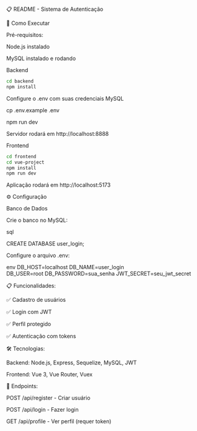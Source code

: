 📋 README - Sistema de Autenticação

🚀 Como Executar

Pré-requisitos:

Node.js instalado

MySQL instalado e rodando

Backend

```bash
cd backend
npm install
```

Configure o .env com suas credenciais MySQL

cp .env.example .env

npm run dev

Servidor rodará em http://localhost:8888

Frontend

```bash
cd frontend
cd vue-project
npm install
npm run dev
```
Aplicação rodará em http://localhost:5173

⚙️ Configuração

Banco de Dados

Crie o banco no MySQL:

sql

CREATE DATABASE user_login;

Configure o arquivo .env:

env
DB_HOST=localhost
DB_NAME=user_login  
DB_USER=root
DB_PASSWORD=sua_senha
JWT_SECRET=seu_jwt_secret


📋 Funcionalidades:

✅ Cadastro de usuários

✅ Login com JWT

✅ Perfil protegido

✅ Autenticação com tokens

🛠️ Tecnologias:

Backend: Node.js, Express, Sequelize, MySQL, JWT

Frontend: Vue 3, Vue Router, Vuex

🔌 Endpoints:

POST /api/register - Criar usuário

POST /api/login - Fazer login

GET /api/profile - Ver perfil (requer token)
